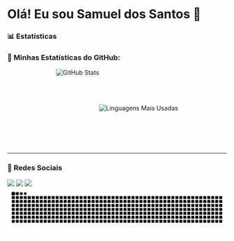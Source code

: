 <h1>Olá! Eu sou Samuel dos Santos 👋</h1>

### 📊 Estatísticas


### 🚀 Minhas Estatísticas do GitHub:

<div style="display: flex; align-items: center; justify-content: center;">
  <img 
    alt="GitHub Stats" 
    height="180" 
    src="https://github-readme-stats.vercel.app/api?username=SamGoncalves&show_icons=true&theme=tokyonight&include_all_commits=true&locale=pt-br" 
  />

  <img 
    alt="Linguagens Mais Usadas" 
    height="140" 
    style="max-width: 350px;" 
    src="https://github-readme-stats.vercel.app/api/top-langs/?username=SamGoncalves&theme=tokyonight&layout=compact&custom_title=Tecnologias&langs_count=9" 
  />
</div>

---

### 📌 **Redes Sociais**
<div>
   <a href="https://discord.com/mclovin7581" target="_blank"><img src="https://img.shields.io/badge/Discord-7289DA?style=for-the-badge&logo=discord&logoColor=white"></a> 
  <a href = "mailto:samuelsantos2021@protonmail.com"><img src="https://img.shields.io/badge/ProtonMail-8B89CC?style=for-the-badge&logo=protonmail&logoColor=white" target="_blank"></a>
  <a href="https://www.linkedin.com/in/samuel-dos-santos-3a2040241/" target="_blank"><img src="https://img.shields.io/badge/-LinkedIn-%230077B5?style=for-the-badge&logo=linkedin&logoColor=white" target="_blank"></a> 
</div>

<picture>
  <source media="(prefers-color-scheme: dark)" srcset="https://raw.githubusercontent.com/SamGoncalves/SamGoncalves/output/github-contribution-grid-snake-dark.svg">
  <source media="(prefers-color-scheme: light)" srcset="https://raw.githubusercontent.com/SamGoncalves/SamGoncalves/output/github-contribution-grid-snake-dark.svg">
  <img align="center" alt="github contribution grid snake animation" src="https://raw.githubusercontent.com/SamGoncalves/SamGoncalves/output/github-contribution-grid-snake.svg">
</picture>
